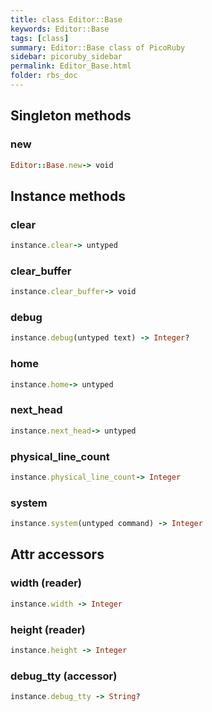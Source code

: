 ```yaml
---
title: class Editor::Base
keywords: Editor::Base
tags: [class]
summary: Editor::Base class of PicoRuby
sidebar: picoruby_sidebar
permalink: Editor_Base.html
folder: rbs_doc
---
```

## Singleton methods
### new

```ruby
Editor::Base.new-> void
```
## Instance methods
### clear

```ruby
instance.clear-> untyped
```
### clear_buffer

```ruby
instance.clear_buffer-> void
```
### debug

```ruby
instance.debug(untyped text) -> Integer?
```
### home

```ruby
instance.home-> untyped
```
### next_head

```ruby
instance.next_head-> untyped
```
### physical_line_count

```ruby
instance.physical_line_count-> Integer
```
### system

```ruby
instance.system(untyped command) -> Integer
```
## Attr accessors
### width (reader)
```ruby
instance.width -> Integer
```
### height (reader)
```ruby
instance.height -> Integer
```
### debug_tty (accessor)
```ruby
instance.debug_tty -> String?
```

